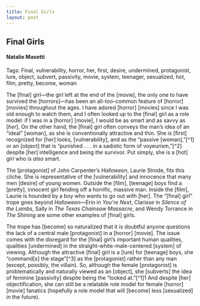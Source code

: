 ```yaml
---
title: Final Girls
layout: post
---
```


## Final Girls

#### Natalie Masetti

Tags: Final, vulnerability, horror, her, first, desire, undermined, protagonist, lure, object, subvert, passivity, movie, system, teenager, sexualized, hot, film, pretty, become, woman

The [final] girl―the girl left at the end of the [movie], the only one to have survived the [horrors]―has been an all-too-common feature of [horror] [movies] throughout the ages. I have adored [horror] [movies] since I was old enough to watch them, and I often looked up to the [final] girl as a role model: if I was in a [horror] [movie], I would be as smart and as savvy as [*her*]. On the other hand, the [final] girl often conveys the man’s idea of an “ideal” [woman], as she is conventionally attractive and thin. She is [first] recognized for [her] looks, [vulnerability], and as the “passive [woman],”[^1] or an [object] that is “punished . . . in a sadistic form of voyeurism,”[^2] despite [her] intelligence and being *the* survivor. Put simply, she is a [hot] girl who is *also* smart. 

The [protagonist] of John Carpenter’s *Halloween*, Laurie Strode, fits this cliche. She is representative of the [vulnerability] and innocence that many men [desire] of young women. Outside the [film], [teenage] boys find a [pretty], innocent girl fending off a horrific, massive man. Inside the [film], Laurie is hounded by a boy who wants to go out with [her]. The “[final] girl” trope goes beyond *Halloween*―Erin in *You’re Next*, Clarisse in *Silence of the Lambs*, Sally in *The Texas Chainsaw Massacre*, and Wendy Torrance in *The Shining* are some other examples of [final] girls. 

The trope has [become] so naturalized that it is doubtful anyone questions the lack of a central male [protagonist] in a [horror] [movie]. The issue comes with the disregard for the [final] girl’s important human qualities, qualities [undermined] in the straight-white-male-centered [system] of viewing. Although the attractive [final] girl is a [lure] for [teenage] boys, she “command[s] the stage”[^3] as the [protagonist] rather than any man (except, possibly, the villain). So, although the female [protagonist] is problematically and naturally viewed as an [object], she [subverts] the idea of feminine [passivity] despite being the “looked at.”[^1]1 And despite [her] objectification, she can still be a relatable role model for female [horror] [movie] fanatics (hopefully a role model that will [become] less [sexualized] in the future). 
